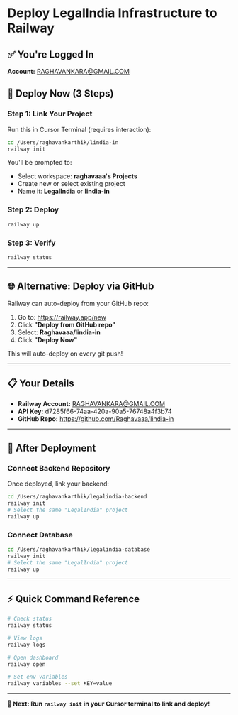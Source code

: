 # Deploy LegalIndia Infrastructure to Railway

## ✅ You're Logged In
**Account:** RAGHAVANKARA@GMAIL.COM

## 🚀 Deploy Now (3 Steps)

### Step 1: Link Your Project

Run this in Cursor Terminal (requires interaction):
```bash
cd /Users/raghavankarthik/lindia-in
railway init
```

You'll be prompted to:
- Select workspace: **raghavaaa's Projects**
- Create new or select existing project
- Name it: **LegalIndia** or **lindia-in**

### Step 2: Deploy
```bash
railway up
```

### Step 3: Verify
```bash
railway status
```

---

## 🌐 Alternative: Deploy via GitHub

Railway can auto-deploy from your GitHub repo:

1. Go to: https://railway.app/new
2. Click **"Deploy from GitHub repo"**
3. Select: **Raghavaaa/lindia-in**
4. Click **"Deploy Now"**

This will auto-deploy on every git push!

---

## 📋 Your Details

- **Railway Account:** RAGHAVANKARA@GMAIL.COM
- **API Key:** d7285f66-74aa-420a-90a5-76748a4f3b74
- **GitHub Repo:** https://github.com/Raghavaaa/lindia-in

---

## 🔧 After Deployment

### Connect Backend Repository
Once deployed, link your backend:

```bash
cd /Users/raghavankarthik/legalindia-backend
railway init
# Select the same "LegalIndia" project
railway up
```

### Connect Database
```bash
cd /Users/raghavankarthik/legalindia-database
railway init
# Select the same "LegalIndia" project
railway up
```

---

## ⚡ Quick Command Reference

```bash
# Check status
railway status

# View logs
railway logs

# Open dashboard
railway open

# Set env variables
railway variables --set KEY=value
```

---

**🎯 Next: Run `railway init` in your Cursor terminal to link and deploy!**

